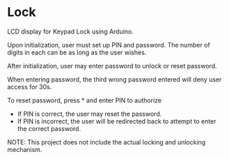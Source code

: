 # Lock
LCD display for Keypad Lock using Arduino.

Upon initialization, user must set up PIN and password. The number of digits in each can be as long as the user wishes.

After initialization, user may enter password to unlock or reset password.

When entering password, the third wrong password entered will deny user access for 30s. 

To reset password, press * and enter PIN to authorize
- If PIN is correct, the user may reset the password.
- If PIN is incorrect, the user will be redirected back to attempt to enter the correct password.

NOTE: This project does not include the actual locking and unlocking mechanism.
